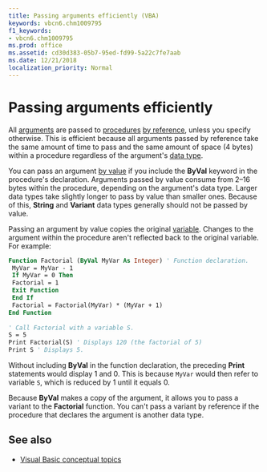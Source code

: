```yaml
---
title: Passing arguments efficiently (VBA)
keywords: vbcn6.chm1009795
f1_keywords:
- vbcn6.chm1009795
ms.prod: office
ms.assetid: cd30d383-05b7-95ed-fd99-5a22c7fe7aab
ms.date: 12/21/2018
localization_priority: Normal
---
```



# Passing arguments efficiently

All [arguments](../../Glossary/vbe-glossary.md#argument) are passed to [procedures](../../Glossary/vbe-glossary.md#procedure) [by reference](../../Glossary/vbe-glossary.md#by-reference), unless you specify otherwise. This is efficient because all arguments passed by reference take the same amount of time to pass and the same amount of space (4 bytes) within a procedure regardless of the argument's [data type](../../reference/user-interface-help/data-type-summary.md).

You can pass an argument [by value](../../Glossary/vbe-glossary.md#by-value) if you include the **ByVal** keyword in the procedure's declaration. Arguments passed by value consume from 2&ndash;16 bytes within the procedure, depending on the argument's data type. Larger data types take slightly longer to pass by value than smaller ones. Because of this, **String** and **Variant** data types generally should not be passed by value.

Passing an argument by value copies the original [variable](../../Glossary/vbe-glossary.md#variable). Changes to the argument within the procedure aren't reflected back to the original variable. For example:

```vb
Function Factorial (ByVal MyVar As Integer) ' Function declaration. 
 MyVar = MyVar - 1 
 If MyVar = 0 Then 
 Factorial = 1 
 Exit Function 
 End If 
 Factorial = Factorial(MyVar) * (MyVar + 1) 
End Function 
 
' Call Factorial with a variable S. 
S = 5 
Print Factorial(S) ' Displays 120 (the factorial of 5) 
Print S ' Displays 5. 

```

Without including **ByVal** in the function declaration, the preceding **Print** statements would display 1 and 0. This is because `MyVar` would then refer to variable `S`, which is reduced by 1 until it equals 0.

Because **ByVal** makes a copy of the argument, it allows you to pass a variant to the **Factorial** function. You can't pass a variant by reference if the procedure that declares the argument is another data type.

## See also

- [Visual Basic conceptual topics](../../reference/user-interface-help/visual-basic-conceptual-topics.md)
